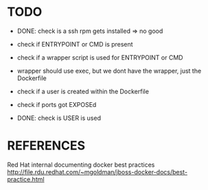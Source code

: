TODO
====

* DONE: check is a ssh rpm gets installed => no good

* check if ENTRYPOINT or CMD is present

* check if a wrapper script is used for ENTRYPOINT or CMD
 - wrapper should use exec, but we dont have the wrapper, just the Dockerfile

* check if a user is created within the Dockerfile
 
* check if ports got EXPOSEd

* DONE: check is USER <otherthanroot> is used

REFERENCES
==========

Red Hat internal documenting docker best practices http://file.rdu.redhat.com/~mgoldman/jboss-docker-docs/best-practice.html
